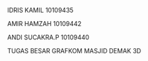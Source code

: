 IDRIS KAMIL 10109435

AMIR HAMZAH 10109442

ANDI SUCAKRA.P 10109440


TUGAS BESAR GRAFKOM MASJID DEMAK 3D

